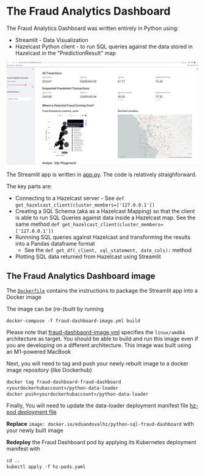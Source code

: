 # The Fraud Analytics Dashboard

The Fraud Analytics Dashboard was written entirely in Python using:
* Streamlit - Data Visualization
* Hazelcast Python client - to run SQL queries against the data stored in Hazelcast in the "PredictionResult" map

![Fraud dashboard](../images/fraud-dashboard.png)

The Streamlit app is written in [app.py](./app.py). The code is relatively straighforward. 

The key parts are:
* Connecting to a Hazelcast server - See `def get_hazelcast_client(cluster_members=['127.0.0.1'])`
* Creating a SQL Schema (aka as a Hazelcast Mapping) so that the client is able to run SQL Queries against data inside a Hazelcast map. See the same method  `def get_hazelcast_client(cluster_members=['127.0.0.1'])`
* Runnning SQL queries against Hazelcast and transforming the results into a Pandas dataframe format
    * See the  `def get_df(_client, sql_statement, date_cols):` method
* Plotting SQL data returned from Hazelcast using Streamlit

## The Fraud Analytics Dashboard image

The [`Dockerfile`](./Dockerfile) contains the instructions to package the Streamlit app into a Docker image

The image can be (re-)built by running
```
docker-compose -f fraud-dashboard-image.yml build
```

Please note that [fraud-dashbaord-image.yml](./fraud-dashboard-image.yml) specifies the `linux/amd64` architecture as target.
You should be able to build and run this image even if you are developing on a different architecture. This image was built using an M1-powered MacBook

Next, you will need to tag and push your newly rebuilt image to a docker image repository (like Dockerhub)
```
docker tag fraud-dashboard-fraud-dashboard <yourdockerhubaccount>/python-data-loader
docker push<yourdockerhubaccount>/python-data-loader
```

Finally, You will need to update the data-loader deployment manifest file [hz-pod deployment file](../hz-pods.yaml)

**Replace** `image: docker.io/edsandovalhz/python-sql-fraud-dashboard` with your newly built image 

**Redeploy** the Fraud Dashboard pod by applying its Kubernetes deployment manifest with
```
cd ..
kubectl apply -f hz-pods.yaml
```





